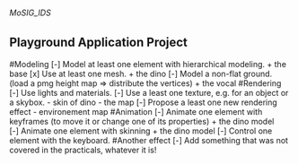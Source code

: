 ###### MoSIG_IDS
## Playground Application Project

#Modeling
[-] Model at least one element with hierarchical modeling.
	+ the base
[x] Use at least one mesh.
	+ the dino
[-] Model a non-flat ground. (load a pmg height map => distribute the vertices)
	+ the vocal
#Rendering
[-] Use lights and materials.
[-] Use a least one texture, e.g. for an object or a skybox.
	- skin of dino
	- the map
[-] Propose a least one new rendering effect
	- environement map
#Animation
[-] Animate one element with keyframes (to move it or change one of its properties)
	+ the dino model	
[-] Animate one element with skinning
	+ the dino model
[-] Control one element with the keyboard.
#Another effect
[-] Add something that was not covered in the practicals, whatever it is!

